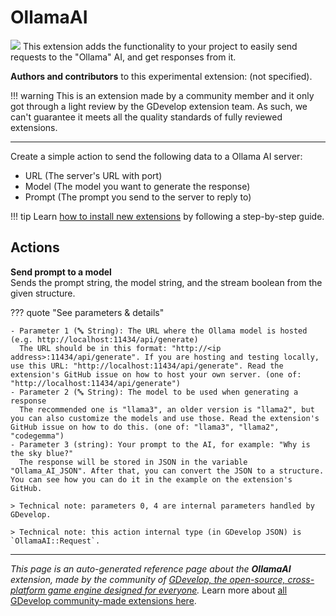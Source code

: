 # OllamaAI

<img src="https://asset-resources.gdevelop.io/public-resources/Icons/17afc029e0ccfc314f5b7f5f53632ca24b3e6082d0cc87c0777dcfa79fd56e0b_chat-processing-outline.svg" class="extension-icon"></img>
This extension adds the functionality to your project to easily send requests to the "Ollama" AI, and get responses from it.

**Authors and contributors** to this experimental extension: (not specified).

!!! warning
    This is an extension made by a community member and it only got through a
    light review by the GDevelop extension team. As such, we can't guarantee it
    meets all the quality standards of fully reviewed extensions.

---

Create a simple action to send the following data to a Ollama AI server:


- URL (The server's URL with port)
- Model (The model you want to generate the response)
- Prompt (The prompt you send to the server to reply to)

!!! tip
    Learn [how to install new extensions](/gdevelop5/extensions/search) by following a step-by-step guide.

## Actions

**Send prompt to a model**  
Sends the prompt string, the model string, and the stream boolean from the given structure.

??? quote "See parameters & details"

    - Parameter 1 (🔤 String): The URL where the Ollama model is hosted (e.g. http://localhost:11434/api/generate)
      The URL should be in this format: "http://<ip address>:11434/api/generate". If you are hosting and testing locally, use this URL: "http://localhost:11434/api/generate". Read the extension's GitHub issue on how to host your own server. (one of: "http://localhost:11434/api/generate")
    - Parameter 2 (🔤 String): The model to be used when generating a response
      The recommended one is "llama3", an older version is "llama2", but you can also customize the models and use those. Read the extension's GitHub issue on how to do this. (one of: "llama3", "llama2", "codegemma")
    - Parameter 3 (string): Your prompt to the AI, for example: "Why is the sky blue?"
      The response will be stored in JSON in the variable "Ollama_AI_JSON". After that, you can convert the JSON to a structure. You can see how you can do it in the example on the extension's GitHub.

    > Technical note: parameters 0, 4 are internal parameters handled by GDevelop.

    > Technical note: this action internal type (in GDevelop JSON) is `OllamaAI::Request`.




---

*This page is an auto-generated reference page about the **OllamaAI** extension, made by the community of [GDevelop, the open-source, cross-platform game engine designed for everyone](https://gdevelop.io/).* Learn more about [all GDevelop community-made extensions here](/gdevelop5/extensions).